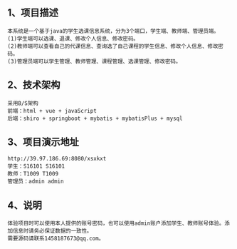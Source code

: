 ## 1、项目描述

    本系统是一个基于java的学生选课信息系统，分为3个端口，学生端、教师端、管理员端。
    (1)学生端可以选课、退课、修改个人信息、修改密码。
    (2)教师端可以查看自己的代课信息、查询选了自己课程的学生信息、修改个人信息、修改密码。
    (3)管理员端可以学生管理、教师管理、课程管理、选课管理、修改密码。
 
## 2、技术架构

    采用B/S架构
    前端：html + vue + javaScript
    后端：shiro + springboot + mybatis + mybatisPlus + mysql
 
## 3、项目演示地址

    http://39.97.186.69:8080/xsxkxt
    学生：S16101 S16101
    教师：T1009 T1009
    管理员：admin admin
    
## 4、说明

    体验项目时可以使用本人提供的账号密码，也可以使用admin账户添加学生、教师账号体验。添加信息时请务必保证数据的一致性。
    需要源码请联系1458187673@qq.com。

